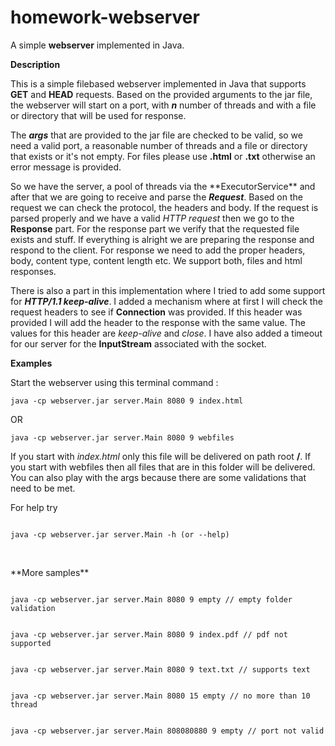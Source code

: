 # homework-webserver
A simple **webserver** implemented in Java.

**Description**
<p>This is a simple filebased webserver implemented in Java that supports <strong>GET</strong> and <strong>HEAD</strong> requests. Based on the provided arguments to the jar file, the webserver will start on a port, with <em><strong>n</strong></em> number of threads and with a file or directory that will be used for response.</p>
<p>The <em><strong>args</strong></em> that are provided to the jar file are checked to be valid, so we need a valid port, a reasonable number of threads and a file or directory that exists or it's not empty. For files please use <strong>.html</strong> or <strong>.txt</strong> otherwise an error message is provided.</p>
<p>So we have the server, a pool of threads via the **ExecutorService** and after that we are going to receive and parse the <em><strong>Request</em></strong>. Based on the request we can check the protocol, the headers and body. If the request is parsed properly and we have a valid <em>HTTP request</em> then we go to the <strong>Response</strong> part. For the response part we verify that the requested file exists and stuff. If everything is alright we are preparing the response and respond to the client. For response we need to add the proper headers, body, content type, content length etc. We support both, files and html responses.</p>
<p>There is also a part in this implementation where I tried to add some support for <em><strong>HTTP/1.1 keep-alive</strong></em>. I added a mechanism where at first I will check the request headers to see if <strong>Connection</strong> was provided. If this header was provided I will add the header to the response with the same value. The values for this header are <em>keep-alive</em> and <em>close</em>. I have also added a timeout for our server for the <strong>InputStream</strong> associated with the socket.</p>

**Examples**

<p>Start the webserver using this terminal command :</p>
<code>java -cp webserver.jar server.Main 8080 9 index.html</code>

<p>OR</p>

<code>java -cp webserver.jar server.Main 8080 9 webfiles</code>

<p>If you start with <em>index.html</em> only this file will be delivered on path root <strong>/</strong>. If you start with webfiles then all files that are in this folder will be delivered. 
You can also play with the args because there are some validations that need to be met.</p>
<p>For help try</p> 
<code>
java -cp webserver.jar server.Main -h (or --help)
</code>
<p><br></p>
**More samples**
<p></p>
<code>
java -cp webserver.jar server.Main 8080 9 empty // empty folder validation
</code>
<p></p>
<code>
java -cp webserver.jar server.Main 8080 9 index.pdf // pdf not supported
</code>
<p></p>
<code>
java -cp webserver.jar server.Main 8080 9 text.txt // supports text
</code>
<p></p>
<code>
java -cp webserver.jar server.Main 8080 15 empty // no more than 10 thread
</code>
<p></p>
<code>
java -cp webserver.jar server.Main 808080880 9 empty // port not valid
</code>
